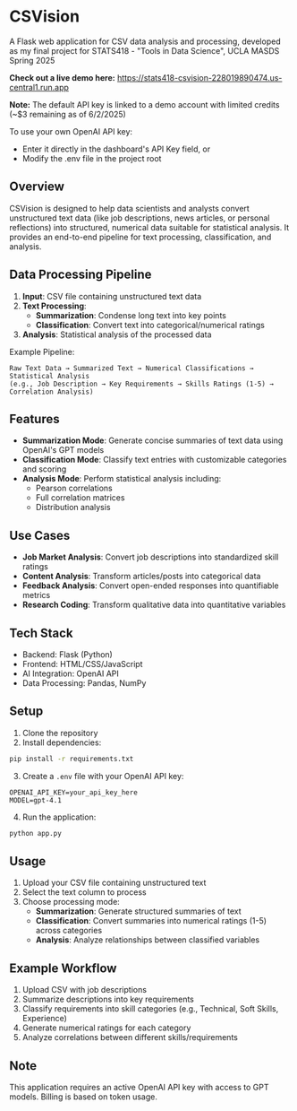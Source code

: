 # CSVision

A Flask web application for CSV data analysis and processing, developed as my final project for STATS418 - "Tools in Data Science", UCLA MASDS Spring 2025

**Check out a live demo here:**
https://stats418-csvision-228019890474.us-central1.run.app

**Note:** The default API key is linked to a demo account with limited credits (~$3 remaining as of 6/2/2025)

To use your own OpenAI API key:

* Enter it directly in the dashboard's API Key field, or
* Modify the .env file in the project root


## Overview
CSVision is designed to help data scientists and analysts convert unstructured text data (like job descriptions, news articles, or personal reflections) into structured, numerical data suitable for statistical analysis. It provides an end-to-end pipeline for text processing, classification, and analysis.

## Data Processing Pipeline
1. **Input**: CSV file containing unstructured text data
2. **Text Processing**:
   - **Summarization**: Condense long text into key points
   - **Classification**: Convert text into categorical/numerical ratings
3. **Analysis**: Statistical analysis of the processed data

Example Pipeline:
```
Raw Text Data → Summarized Text → Numerical Classifications → Statistical Analysis
(e.g., Job Description → Key Requirements → Skills Ratings (1-5) → Correlation Analysis)
```

## Features
- **Summarization Mode**: Generate concise summaries of text data using OpenAI's GPT models
- **Classification Mode**: Classify text entries with customizable categories and scoring
- **Analysis Mode**: Perform statistical analysis including:
  - Pearson correlations
  - Full correlation matrices
  - Distribution analysis

## Use Cases
- **Job Market Analysis**: Convert job descriptions into standardized skill ratings
- **Content Analysis**: Transform articles/posts into categorical data
- **Feedback Analysis**: Convert open-ended responses into quantifiable metrics
- **Research Coding**: Transform qualitative data into quantitative variables

## Tech Stack
- Backend: Flask (Python)
- Frontend: HTML/CSS/JavaScript
- AI Integration: OpenAI API
- Data Processing: Pandas, NumPy

## Setup
1. Clone the repository
2. Install dependencies:
```bash
pip install -r requirements.txt
```
3. Create a `.env` file with your OpenAI API key:
```
OPENAI_API_KEY=your_api_key_here
MODEL=gpt-4.1
```
4. Run the application:
```bash
python app.py
```

## Usage
1. Upload your CSV file containing unstructured text
2. Select the text column to process
3. Choose processing mode:
   - **Summarization**: Generate structured summaries of text
   - **Classification**: Convert summaries into numerical ratings (1-5) across categories
   - **Analysis**: Analyze relationships between classified variables

## Example Workflow
1. Upload CSV with job descriptions
2. Summarize descriptions into key requirements
3. Classify requirements into skill categories (e.g., Technical, Soft Skills, Experience)
4. Generate numerical ratings for each category
5. Analyze correlations between different skills/requirements

## Note
This application requires an active OpenAI API key with access to GPT models. Billing is based on token usage.
